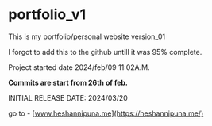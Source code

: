 # portfolio_v1
This is my portfolio/personal website version_01

I forgot to add this to the github untill it was 95% complete.

Project started date 2024/feb/09 11:02A.M.

**Commits are start from 26th of feb.**

INITIAL RELEASE DATE: 2024/03/20

go to - [www.heshannipuna.me](https://heshannipuna.me/)
